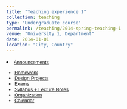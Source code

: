 ```yaml
---
title: "Teaching experience 1"
collection: teaching
type: "Undergraduate course"
permalink: /teaching/2014-spring-teaching-1
venue: "University 1, Department"
date: 2014-01-01
location: "City, Country"
---
```


   <li><font face="Arial" size="2"><a href="http://www.brown.edu/Departments/Engineering/Courses/En221/announcements.html">Announcements</a></font></li>
   </ul>
   <font face="Arial" size="2">
   <ul>
   <li><font face="Arial" size="2"><a href="http://www.brown.edu/Departments/Engineering/Courses/En221/Homework/homework.html">Homework</a></font></li>
   <li><a href="http://www.brown.edu/Departments/Engineering/Courses/En221/Projects/projects.html">Design Projects</a>
   </li>
   <li><a href="http://www.brown.edu/Departments/Engineering/Courses/En221/Exams/exams.html">Exams</a></li>
   <li><a href="http://www.brown.edu/Departments/Engineering/Courses/En221/Notes/notes.html">
     Syllabus + Lecture Notes</a></li>
   <li><a href="http://www.brown.edu/Departments/Engineering/Courses/En221/organization.html">Organization</a></li>
   <li><a href="http://www.brown.edu/Departments/Engineering/Courses/En221/calendar.html">Calendar</a></li>
 </ul>
 </font>
